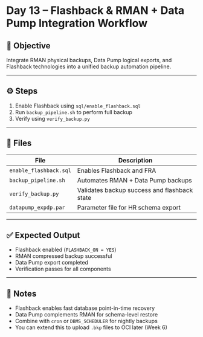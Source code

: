 # Day 13 – Flashback & RMAN + Data Pump Integration Workflow

## 🎯 Objective

Integrate RMAN physical backups, Data Pump logical exports, and Flashback technologies into a unified backup automation pipeline.

---

## ⚙️ Steps

1. Enable Flashback using `sql/enable_flashback.sql`
2. Run `backup_pipeline.sh` to perform full backup
3. Verify using `verify_backup.py`

---

## 📂 Files

| File | Description |
|------|--------------|
| `enable_flashback.sql` | Enables Flashback and FRA |
| `backup_pipeline.sh` | Automates RMAN + Data Pump backups |
| `verify_backup.py` | Validates backup success and flashback state |
| `datapump_expdp.par` | Parameter file for HR schema export |

---

## ✅ Expected Output

- Flashback enabled (`FLASHBACK_ON = YES`)
- RMAN compressed backup successful
- Data Pump export completed
- Verification passes for all components

---

## 🧠 Notes

- Flashback enables fast database point-in-time recovery
- Data Pump complements RMAN for schema-level restore
- Combine with `cron` or `DBMS_SCHEDULER` for nightly backups
- You can extend this to upload `.bkp` files to OCI later (Week 6)

